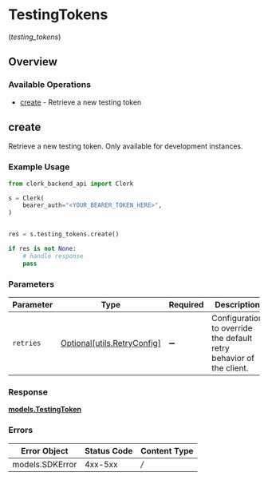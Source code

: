 # TestingTokens
(*testing_tokens*)

## Overview

### Available Operations

* [create](#create) - Retrieve a new testing token

## create

Retrieve a new testing token. Only available for development instances.

### Example Usage

```python
from clerk_backend_api import Clerk

s = Clerk(
    bearer_auth="<YOUR_BEARER_TOKEN_HERE>",
)


res = s.testing_tokens.create()

if res is not None:
    # handle response
    pass

```

### Parameters

| Parameter                                                           | Type                                                                | Required                                                            | Description                                                         |
| ------------------------------------------------------------------- | ------------------------------------------------------------------- | ------------------------------------------------------------------- | ------------------------------------------------------------------- |
| `retries`                                                           | [Optional[utils.RetryConfig]](../../models/utils/retryconfig.md)    | :heavy_minus_sign:                                                  | Configuration to override the default retry behavior of the client. |

### Response

**[models.TestingToken](../../models/testingtoken.md)**

### Errors

| Error Object    | Status Code     | Content Type    |
| --------------- | --------------- | --------------- |
| models.SDKError | 4xx-5xx         | */*             |
